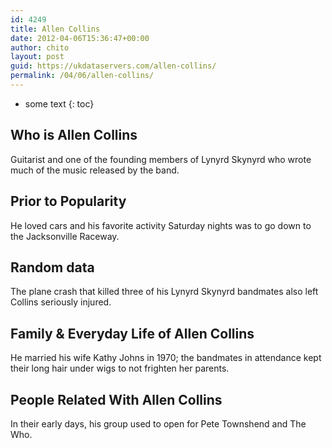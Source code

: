 ```yaml
---
id: 4249
title: Allen Collins
date: 2012-04-06T15:36:47+00:00
author: chito
layout: post
guid: https://ukdataservers.com/allen-collins/
permalink: /04/06/allen-collins/
---
```


* some text
{: toc}
          
          
## Who is  Allen Collins
                  
                  
                  
Guitarist and one of the founding members of Lynyrd Skynyrd who wrote much of the music released by the band.
                  
                
                
                
## Prior to Popularity 
                  
                  
                  
He loved cars and his favorite activity Saturday nights was to go down to the Jacksonville Raceway.
                  
                
                
                
## Random data 
                  
                  
                  
The plane crash that killed three of his Lynyrd Skynyrd bandmates also left Collins seriously injured.
                  
                
                
                
## Family & Everyday Life of Allen Collins
                  
                  
                  
He married his wife Kathy Johns in 1970; the bandmates in attendance kept their long hair under wigs to not frighten her parents.
                  
                
                
                
## People Related With  Allen Collins
                  
                  
                  
In their early days, his group used to open for Pete Townshend and The Who.
                  
                
              
            
          
          
          
    
    
  
